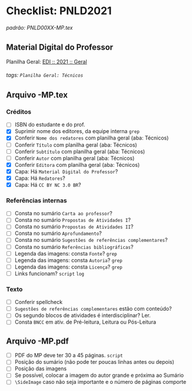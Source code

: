 # Checklist: PNLD2021

###### padrão: PNLD00XX-MP.tex

## Material Digital do Professor

Planilha Geral: [EDI :: 2021 :: Geral](https://docs.google.com/spreadsheets/d/1h7mPswvxidiKbSUMQb91VinhFlPQPDdHjJZs5d1uTa8/edit?usp=sharing)


###### tags: `Planilha Geral: Técnicos`

## Arquivo -MP.tex

### Créditos
- [ ] ISBN do estudante e do prof.
- [x] Suprimir nome dos editores, da equipe interna `grep`
- [x] Conferir `Nome dos redatores` com planilha geral (aba: Técnicos)
- [ ] Conferir `Título` com planilha geral (aba: Técnicos)
- [ ] Conferir `Subtítulo` com planilha geral (aba: Técnicos)
- [ ] Conferir `Autor` com planilha geral (aba: Técnicos)
- [x] Conferir `Editora` com planilha geral (aba: Técnicos)
- [x] Capa: Há `Material Digital do Professor`?
- [x] Capa: Há `Redatores`?
- [x] Capa: Há `CC BY NC 3.0 BR`?

### Referências internas
- [ ] Consta no sumário `Carta ao professor`?
- [ ] Consta no sumário `Propostas de Atividades I`?
- [ ] Consta no sumário `Propostas de Atividades II`?
- [ ] Consta no sumário `Aprofundamento`?
- [ ] Consta no sumário `Sugestões de referências complementares`?
- [ ] Consta no sumário `Referências bibliográficas`?
- [ ] Legenda das imagens: consta `Fonte`? `grep`
- [ ] Legenda das imagens: consta `Autoria`? `grep`
- [ ] Legenda das imagens: consta `Licença`? `grep`
- [ ] Links funcionam? `script` `log`

### Texto
- [ ] Conferir spellcheck
- [ ] `Sugestões de referências complementares` estão com conteúdo? 
- [ ] Os segundo blocos de atividades é interdisciplinar? Ler. 
- [ ] Consta `BNCC` em ativ. de Pré-leitura, Leitura ou Pós-Leitura

## Arquivo -MP.pdf
- [ ] PDF do MP deve ter 30 a 45 páginas. `script`
- [ ] Posição do sumário (não pode ter poucas linhas antes ou depois)
- [ ] Posição das imagens
- [ ] Se possível, colocar a imagem do autor grande e próxima ao Sumário
- [ ] `\SideImage` caso não seja importante e o número de páginas comporte
